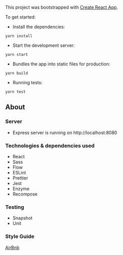 This project was bootstrapped with [Create React App](https://github.com/facebookincubator/create-react-app).

To get started:

- Install the dependencies:

`yarn install`

- Start the development server:

`yarn start`

- Bundles the app into static files for production:

`yarn build`

- Running tests:

`yarn test`

## About

### Server
- Express server is running on http://localhost:8080

### Technologies & dependencies used
- React
- Sass
- Flow
- ESLint
- Prettier
- Jest
- Enzyme
- Recompose

### Testing
- Snapshot
- Unit

### Style Guide

[AirBnb](https://github.com/airbnb/javascript/tree/master/react)
